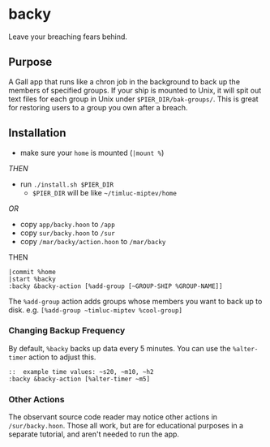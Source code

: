 # backy
Leave your breaching fears behind.

## Purpose
A Gall app that runs like a chron job in the background to back up the members of specified groups.  If your ship is mounted to Unix, it will spit out text files for each group in Unix under `$PIER_DIR/bak-groups/`. This is great for restoring users to a group you own after a breach.

## Installation
* make sure your `home` is mounted (`|mount %`)

*THEN*
* run `./install.sh $PIER_DIR`
  - `$PIER_DIR` will be like `~/timluc-miptev/home`

*OR*

* copy `app/backy.hoon` to `/app`
* copy `sur/backy.hoon` to `/sur`
* copy `/mar/backy/action.hoon` to `/mar/backy`

THEN
```
|commit %home
|start %backy
:backy &backy-action [%add-group [~GROUP-SHIP %GROUP-NAME]]
```

The `%add-group` action adds groups whose members you want to back up to disk. e.g. `[%add-group ~timluc-miptev %cool-group]`

### Changing Backup Frequency
By default, `%backy` backs up data every 5 minutes. You can use the `%alter-timer` action to adjust this.
```
::  example time values: ~s20, ~m10, ~h2
:backy &backy-action [%alter-timer ~m5]
```

### Other Actions
The observant source code reader may notice other actions in `/sur/backy.hoon`. Those all work, but are for educational purposes in a separate tutorial, and aren't needed to run the app.
